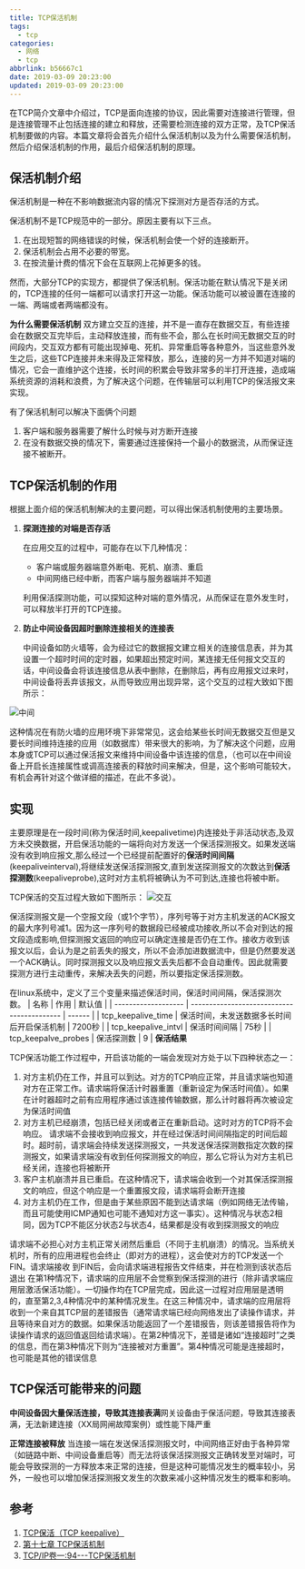 ```yaml
---
title: TCP保活机制
tags:
  - tcp
categories:
  - 网络
  - tcp
abbrlink: b56667c1
date: 2019-03-09 20:23:00
updated: 2019-03-09 20:23:00
---
```


在TCP简介文章中介绍过，TCP是面向连接的协议，因此需要对连接进行管理，但是连接管理不止包括连接的建立和释放，还需要检测连接的双方正常，及TCP保活机制要做的内容。本篇文章将会首先介绍什么保活机制以及为什么需要保活机制，然后介绍保活机制的作用，最后介绍保活机制的原理。

## 保活机制介绍

保活机制是一种在不影响数据流内容的情况下探测对方是否存活的方式。

保活机制不是TCP规范中的一部分。原因主要有以下三点。

1. 在出现短暂的网络错误的时候，保活机制会使一个好的连接断开。
2. 保活机制会占用不必要的带宽。
3. 在按流量计费的情况下会在互联网上花掉更多的钱。

然而，大部分TCP的实现方，都提供了保活机制。保活功能在默认情况下是关闭的，TCP连接的任何一端都可以请求打开这一功能。保活功能可以被设置在连接的一端、两端或者两端都没有。
<!-- more -->

**为什么需要保活机制**
双方建立交互的连接，并不是一直存在数据交互，有些连接会在数据交互完毕后，主动释放连接，而有些不会，那么在长时间无数据交互的时间段内，交互双方都有可能出现掉电、死机、异常重启等各种意外，当这些意外发生之后，这些TCP连接并未来得及正常释放，那么，连接的另一方并不知道对端的情况，它会一直维护这个连接，长时间的积累会导致非常多的半打开连接，造成端系统资源的消耗和浪费，为了解决这个问题，在传输层可以利用TCP的保活报文来实现。

有了保活机制可以解决下面俩个问题

1. 客户端和服务器需要了解什么时候与对方断开连接
2. 在没有数据交换的情况下，需要通过连接保持一个最小的数据流，从而保证连接不被断开。

## TCP保活机制的作用

根据上面介绍的保活机制解决的主要问题，可以得出保活机制使用的主要场景。

1. **探测连接的对端是否存活**

   在应用交互的过程中，可能存在以下几种情况：

   * 客户端或服务器端意外断电、死机、崩溃、重启
   * 中间网络已经中断，而客户端与服务器端并不知道

   利用保活探测功能，可以探知这种对端的意外情况，从而保证在意外发生时，可以释放半打开的TCP连接。

2. **防止中间设备因超时删除连接相关的连接表**

   中间设备如防火墙等，会为经过它的数据报文建立相关的连接信息表，并为其设置一个超时时间的定时器，如果超出预定时间，某连接无任何报文交互的话，中间设备会将该连接信息从表中删除，在删除后，再有应用报文过来时，中间设备将丢弃该报文，从而导致应用出现异常，这个交互的过程大致如下图所示：

  ![中间](https://cdn.jsdelivr.net/gh/fengxiu/img/pasted-207.png)

   这种情况在有防火墙的应用环境下非常常见，这会给某些长时间无数据交互但是又要长时间维持连接的应用（如数据库）带来很大的影响，为了解决这个问题，应用本身或TCP可以通过保活报文来维持中间设备中该连接的信息，（也可以在中间设备上开启长连接属性或调高连接表的释放时间来解决，但是，这个影响可能较大，有机会再针对这个做详细的描述，在此不多说）。

## 实现

主要原理是在一段时间(称为保活时间,keepalivetime)内连接处于非活动状态,及双方未交换数据，开启保活功能的一端将向对方发送一个保活探测报文。如果发送端没有收到响应报文,那么经过一个已经提前配置好的**保活时间间隔**(keepaliveinterval),将继续发送保活探测报文,直到发送探测报文的次数达到**保活探测数**(keepaliveprobe),这时对方主机将被确认为不可到达,连接也将被中断。

TCP保活的交互过程大致如下图所示：
![交互](https://cdn.jsdelivr.net/gh/fengxiu/img/pasted-208.png)

保活探测报文是一个空报文段（或1个字节），序列号等于对方主机发送的ACK报文的最大序列号减1。因为这一序列号的数据段已经被成功接收,所以不会对到达的报文段造成影响,但探测报文返回的响应可以确定连接是否仍在工作。接收方收到该报文以后，会认为是之前丢失的报文，所以不会添加进数据流中，但是仍然要发送一个ACK确认。同时探测报文以及响应报文丢失后都不会自动重传。因此就需要探测方进行主动重传，来解决丢失的问题，所以要指定保活探测数。

在linux系统中，定义了三个变量来描述保活时间，保活时间间隔，保活探测次数。
| 名称                | 作用                                       | 默认值 |
| ------------------- | ------------------------------------------ | ------ |
| tcp_keepalive_time  | 保活时间，未发送数据多长时间后开启保活机制 | 7200秒 |
| tcp_keepalive_intvl | 保活时间间隔                               | 75秒   |
| tcp_keepalve_probes | 保活探测数                                 | 9      |
**保活结果**

TCP保活功能工作过程中，开启该功能的一端会发现对方处于以下四种状态之一：

1. 对方主机仍在工作，并且可以到达。对方的TCP响应正常，并且请求端也知道对方在正常工作。请求端将保活计时器重置（重新设定为保活时间值）。如果在计时器超时之前有应用程序通过该连接传输数据，那么计时器将再次被设定为保活时间值
2. 对方主机已经崩溃，包括已经关闭或者正在重新启动。这时对方的TCP将不会响应。 请求端不会接收到响应报文，并在经过保活时间间隔指定的时间后超时。超时前，请求端会持续发送探测报文，一共发送保活探测数指定次数的探测报文，如果请求端没有收到任何探测报文的响应，那么它将认为对方主机已经关闭，连接也将被断开
3. 客户主机崩溃并且已重启。在这种情况下，请求端会收到一个对其保活探测报文的响应，但这个响应是一个重置报文段，请求端将会断开连接
4. 对方主机仍在工作，但是由于某些原因不能到达请求端（例如网络无法传输，而且可能使用ICMP通知也可能不通知对方这一事实）。这种情况与状态2相同，因为TCP不能区分状态2与状态4，结果都是没有收到探测报文的响应

请求端不必担心对方主机正常关闭然后重启（不同于主机崩溃）的情况。当系统关机时，所有的应用进程也会终止（即对方的进程），这会使对方的TCP发送一个FIN。请求端接收 到FIN后，会向请求端进程报告文件结束，并在检测到该状态后退出
在第1种情况下，请求端的应用层不会觉察到保活探测的进行（除非请求端应用层激活保活功能）。一切操作均在TCP层完成，因此这一过程对应用层是透明的，直至第2,3,4种情况中的某种情况发生。在这三种情况中，请求端的应用层将收到一个来自其TCP层的差错报告（通常请求端已经向网络发出了读操作请求，并且等待来自对方的数据。如果保活功能返回了一个差错报告，则该差错报告将作为读操作请求的返回值返回给请求端）。在第2种情况下，差错是诸如“连接超时”之类的信息，而在第3种情况下则为“连接被对方重置”。第4种情况可能是连接超时，也可能是其他的错误信息

## TCP保活可能带来的问题

**中间设备因大量保活连接，导致其连接表满**
​网关设备由于保活问题，导致其连接表满，无法新建连接（XX局网闸故障案例）或性能下降严重

**正常连接被释放**
当连接一端在发送保活探测报文时，中间网络正好由于各种异常（如链路中断、中间设备重启等）而无法将该保活探测报文正确转发至对端时，可能会导致探测的一方释放本来正常的连接，但是这种可能情况发生的概率较小，另外，一般也可以增加保活探测报文发生的次数来减小这种情况发生的概率和影响。

## 参考

1. [TCP保活（TCP keepalive）](http://www.vants.org/?post=162)
2. [第十七章 TCP保活机制](https://www.jianshu.com/p/31222c1fbe56)
3. [TCP/IP卷一:94---TCP保活机制](https://blog.51cto.com/u_15346415/3674622)